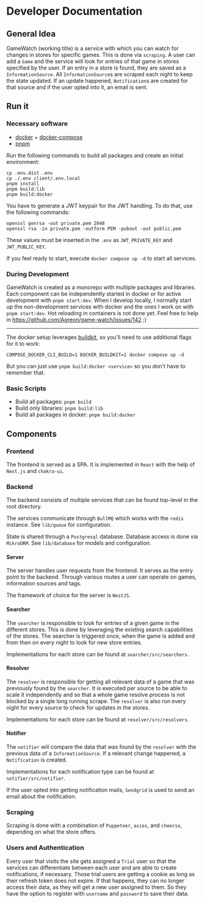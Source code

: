 # Developer Documentation

## General Idea

GameWatch (working title) is a service with which you can watch for changes in stores for specific games. This is done via `scraping`. A user can add a `Game` and the service will look for entries of that game in stores specified by the user. If an entry in a store is found, they are saved as a `InformationSource`. All `InformationSource`s are scraped each night to keep the state updated. If an update happened, `Notification`s are created for that source and if the user opted into it, an email is sent.

## Run it

### Necessary software
- [docker](https://docker.com) + [docker-compose](https://docs.docker.com/compose/install)
- [pnpm](https://pnpm.io)


Run the following commands to build all packages and create an initial environment:

```
cp .env.dist .env
cp ./.env client/.env.local
pnpm install
pnpm build:lib
pnpm build:docker
```

You have to generate a JWT keypair for the JWT handling. To do that, use the following commands:

```
openssl genrsa -out private.pem 2048
openssl rsa -in private.pem -outform PEM -pubout -out public.pem
```

These values must be inserted in the `.env` as `JWT_PRIVATE_KEY` and `JWT_PUBLIC_KEY`.

If you feel ready to start, execute `docker compose up -d` to start all services.

### During Development

GameWatch is created as a monorepo with multiple packages and libraries. Each component can be independently started in docker or for active development with `pnpm start:dev`. When I develop locally, I normally start up the non-development services with docker and the ones I work on with `pnpm start:dev`. Hot reloading in containers is not done yet. Feel free to help in https://github.com/Agreon/game-watch/issues/142 ;)

---

The docker setup leverages [buildkit](https://github.com/moby/buildkit), so you'll need to use additional flags for it to work:

```
COMPOSE_DOCKER_CLI_BUILD=1 DOCKER_BUILDKIT=1 docker compose up -d
```

But you can just use `pnpm build:docker <service>` so you don't have to remember that.

### Basic Scripts

- Build all packages: `pnpm build`
- Build only libraries: `pnpm build:lib`
- Build all packages in docker: `pnpm build:docker`

## Components

### Frontend

The frontend is served as a SPA. It is implemented in `React` with the help of `Next.js` and `chakra-ui`.

### Backend

The backend consists of multiple services that can be found top-level in the root directory.

The services communicate through `BullMQ` which works with the `redis` instance. See `lib/queue` for configuration.

State is shared through a `Postgresql` database. Database access is done via `MikroORM`. See `lib/database` for models and configuration.

#### Server

The server handles user requests from the frontend. It serves as the entry point to the backend. Through various routes a user can operate on games, information sources and tags.

The framework of choice for the server is `NestJS`.

#### Searcher

The `searcher` is responsible to look for entries of a given game in the different stores. This is done by leveraging the existing search capabilities of the stores. The searcher is triggered once, when the game is added and from then on every night to look for new store entries.

Implementations for each store can be found at `searcher/src/searchers`.

#### Resolver

The `resolver` is responsible for getting all relevant data of a game that was previously found by the `searcher`. It is executed per source to be able to scale it independently and so that a whole game resolve process is not blocked by a single long running scrape. The `resolver` is also run every night for every source to check for updates in the stores.

Implementations for each store can be found at `resolver/src/resolvers`.

#### Notifier

The `notifier` will compare the data that was found by the `resolver` with the previous data of a `InformationSource`. If a relevant change happened, a `Notification` is created.

Implementations for each notification type can be found at `notifier/src/notifier`.

If the user opted into getting notification mails, `Sendgrid` is used to send an email about the notification.

### Scraping

Scraping is done with a combination of `Puppeteer`, `axios`, and `cheerio`, depending on what the store offers.

### Users and Authentication

Every user that visits the site gets assigned a `Trial` user so that the services can differentiate between each user and are able to create notifications, if necessary. Those trial users are getting a cookie as long as their refresh token does not expire. If that happens, they can no longer access their data, as they will get a new user assigned to them. So they have the option to register with `username` and `password` to save their data.
